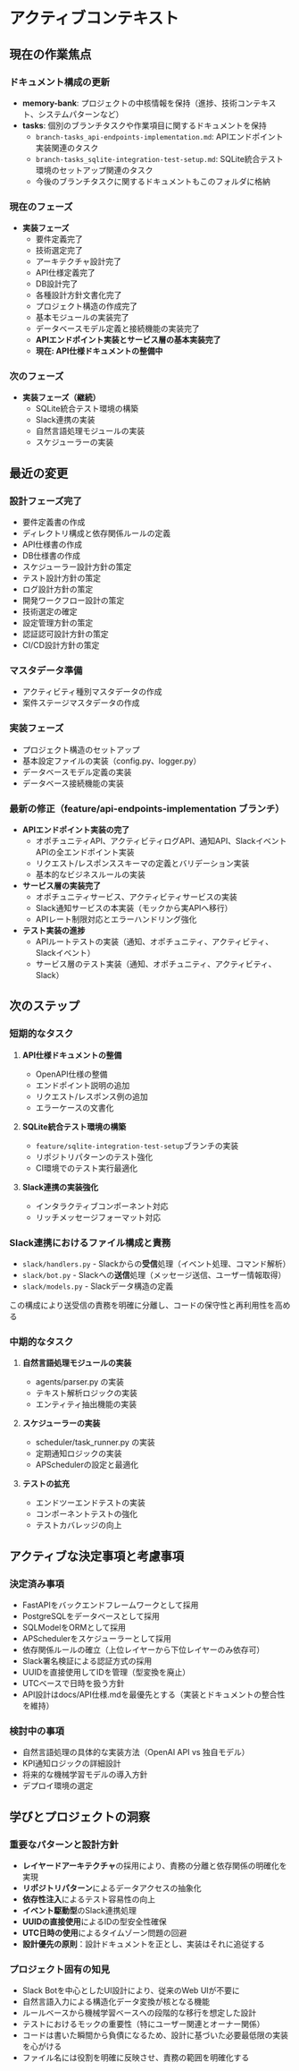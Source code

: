 # アクティブコンテキスト

## 現在の作業焦点

### ドキュメント構成の更新
- **memory-bank**: プロジェクトの中核情報を保持（進捗、技術コンテキスト、システムパターンなど）
- **tasks**: 個別のブランチタスクや作業項目に関するドキュメントを保持
  - `branch-tasks_api-endpoints-implementation.md`: APIエンドポイント実装関連のタスク
  - `branch-tasks_sqlite-integration-test-setup.md`: SQLite統合テスト環境のセットアップ関連のタスク
  - 今後のブランチタスクに関するドキュメントもこのフォルダに格納


### 現在のフェーズ
- **実装フェーズ**
  - 要件定義完了
  - 技術選定完了
  - アーキテクチャ設計完了
  - API仕様定義完了
  - DB設計完了
  - 各種設計方針文書化完了
  - プロジェクト構造の作成完了
  - 基本モジュールの実装完了
  - データベースモデル定義と接続機能の実装完了
  - **APIエンドポイント実装とサービス層の基本実装完了**
  - **現在: API仕様ドキュメントの整備中**

### 次のフェーズ
- **実装フェーズ（継続）**
  - SQLite統合テスト環境の構築
  - Slack連携の実装
  - 自然言語処理モジュールの実装
  - スケジューラーの実装

## 最近の変更

### 設計フェーズ完了
- 要件定義書の作成
- ディレクトリ構成と依存関係ルールの定義
- API仕様書の作成
- DB仕様書の作成
- スケジューラー設計方針の策定
- テスト設計方針の策定
- ログ設計方針の策定
- 開発ワークフロー設計の策定
- 技術選定の確定
- 設定管理方針の策定
- 認証認可設計方針の策定
- CI/CD設計方針の策定

### マスタデータ準備
- アクティビティ種別マスタデータの作成
- 案件ステージマスタデータの作成

### 実装フェーズ
- プロジェクト構造のセットアップ
- 基本設定ファイルの実装（config.py、logger.py）
- データベースモデル定義の実装
- データベース接続機能の実装

### 最新の修正（feature/api-endpoints-implementation ブランチ）
- **APIエンドポイント実装の完了**
  - オポチュニティAPI、アクティビティログAPI、通知API、SlackイベントAPIの全エンドポイント実装
  - リクエスト/レスポンススキーマの定義とバリデーション実装
  - 基本的なビジネスルールの実装
- **サービス層の実装完了**
  - オポチュニティサービス、アクティビティサービスの実装
  - Slack通知サービスの本実装（モックから実APIへ移行）
  - APIレート制限対応とエラーハンドリング強化
- **テスト実装の進捗**
  - APIルートテストの実装（通知、オポチュニティ、アクティビティ、Slackイベント）
  - サービス層のテスト実装（通知、オポチュニティ、アクティビティ、Slack）

## 次のステップ

### 短期的なタスク
1. **API仕様ドキュメントの整備**
   - OpenAPI仕様の整備
   - エンドポイント説明の追加
   - リクエスト/レスポンス例の追加
   - エラーケースの文書化

2. **SQLite統合テスト環境の構築**
   - `feature/sqlite-integration-test-setup`ブランチの実装
   - リポジトリパターンのテスト強化
   - CI環境でのテスト実行最適化

3. **Slack連携の実装強化**
   - インタラクティブコンポーネント対応
   - リッチメッセージフォーマット対応

### Slack連携におけるファイル構成と責務
- `slack/handlers.py` - Slackからの**受信**処理（イベント処理、コマンド解析）
- `slack/bot.py` - Slackへの**送信**処理（メッセージ送信、ユーザー情報取得）
- `slack/models.py` - Slackデータ構造の定義

この構成により送受信の責務を明確に分離し、コードの保守性と再利用性を高める

### 中期的なタスク
1. **自然言語処理モジュールの実装**
   - agents/parser.py の実装
   - テキスト解析ロジックの実装
   - エンティティ抽出機能の実装

2. **スケジューラーの実装**
   - scheduler/task_runner.py の実装
   - 定期通知ロジックの実装
   - APSchedulerの設定と最適化

3. **テストの拡充**
   - エンドツーエンドテストの実装
   - コンポーネントテストの強化
   - テストカバレッジの向上

## アクティブな決定事項と考慮事項

### 決定済み事項
- FastAPIをバックエンドフレームワークとして採用
- PostgreSQLをデータベースとして採用
- SQLModelをORMとして採用
- APSchedulerをスケジューラーとして採用
- 依存関係ルールの確立（上位レイヤーから下位レイヤーのみ依存可）
- Slack署名検証による認証方式の採用
- UUIDを直接使用してIDを管理（型変換を廃止）
- UTCベースで日時を扱う方針
- API設計はdocs/API仕様.mdを最優先とする（実装とドキュメントの整合性を維持）

### 検討中の事項
- 自然言語処理の具体的な実装方法（OpenAI API vs 独自モデル）
- KPI通知ロジックの詳細設計
- 将来的な機械学習モデルの導入方針
- デプロイ環境の選定

## 学びとプロジェクトの洞察

### 重要なパターンと設計方針
- **レイヤードアーキテクチャ**の採用により、責務の分離と依存関係の明確化を実現
- **リポジトリパターン**によるデータアクセスの抽象化
- **依存性注入**によるテスト容易性の向上
- **イベント駆動型**のSlack連携処理
- **UUIDの直接使用**によるIDの型安全性確保
- **UTC日時の使用**によるタイムゾーン問題の回避
- **設計優先の原則**：設計ドキュメントを正とし、実装はそれに追従する

### プロジェクト固有の知見
- Slack Botを中心としたUI設計により、従来のWeb UIが不要に
- 自然言語入力による構造化データ変換が核となる機能
- ルールベースから機械学習ベースへの段階的な移行を想定した設計
- テストにおけるモックの重要性（特にユーザー関連とオーナー関係）
- コードは書いた瞬間から負債になるため、設計に基づいた必要最低限の実装を心がける
- ファイル名には役割を明確に反映させ、責務の範囲を明確化する

